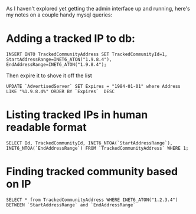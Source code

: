 As I haven't explored yet getting the admin interface up and running, here's my notes on a couple handy mysql queries:

# Adding a tracked IP to db:

```
INSERT INTO TrackedCommunityAddress SET TrackedCommunityId=1, StartAddressRange=INET6_ATON("1.9.8.4"), EndAddressRange=INET6_ATON("1.9.8.4"); 
```

Then expire it to shove it off the list

```
UPDATE `AdvertisedServer` SET Expires = "1984-01-01" where Address LIKE "%1.9.8.4%" ORDER BY `Expires`  DESC 
```

# Listing tracked IPs in human readable format

```
SELECT Id, TrackedCommunityId, INET6_NTOA(`StartAddressRange`), INET6_NTOA(`EndAddressRange`) FROM `TrackedCommunityAddress` WHERE 1;
```

# Finding tracked community based on IP

```
SELECT * from TrackedCommunityAddress WHERE INET6_ATON("1.2.3.4") BETWEEN `StartAddressRange` and `EndAddressRange`
```